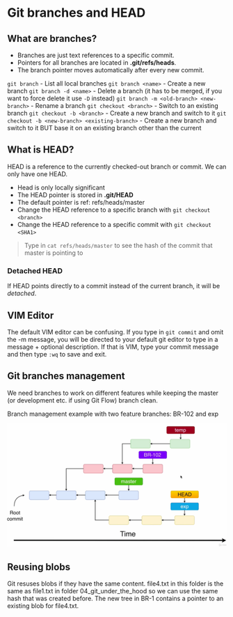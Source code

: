 # Git branches and HEAD

## What are branches?
* Branches are just text references to a specific commit.  
* Pointers for all branches are located in **.git/refs/heads**.  
* The branch pointer moves automatically after every new commit.  

`git branch` - List all local branches
`git branch <name>` - Create a new branch
`git branch -d <name>` - Delete a branch (it has to be merged, if you want to force delete it use `-D` instead)
`git branch -m <old-branch> <new-branch>` - Rename a branch
`git checkout <branch>` - Switch to an existing branch
`git checkout -b <branch>` - Create a new branch and switch to it
`git checkout -b <new-branch> <existing-branch>` - Create a new branch and switch to it BUT base it on an existing branch other than the current

## What is HEAD?
HEAD is a reference to the currently checked-out branch or commit. We can only have one HEAD.  
* Head is only locally significant
* The HEAD pointer is stored in **.git/HEAD**
* The default pointer is ref: refs/heads/master
* Change the HEAD reference to a specific branch with `git checkout <branch>`
* Change the HEAD reference to a specific commit with `git checkout <SHA1>`

> Type in `cat refs/heads/master` to see the hash of the commit that master is pointing to

### Detached HEAD
If HEAD points directly to a commit instead of the current branch, it will be *detached*.

## VIM Editor
The default VIM editor can be confusing. If you type in `git commit` and omit the -m message, you will be directed to your default git editor to type in a message + optional description. If that is VIM, type your commit message and then type `:wq` to save and exit.

## Git branches management
We need branches to work on different features while keeping the master (or development etc. if using Git Flow) branch clean.

Branch management example with two feature branches: BR-102 and exp

![Image not found](https://github.com/jacobhal/git-course/blob/master/06_git_branches_and_head/branches.png "branches example")

## Reusing blobs
Git resuses blobs if they have the same content. file4.txt in this folder is the same as file1.txt in folder 04_git_under_the_hood so we can use the same hash that was created before. The new tree in BR-1 contains a pointer to an existing blob for file4.txt.
